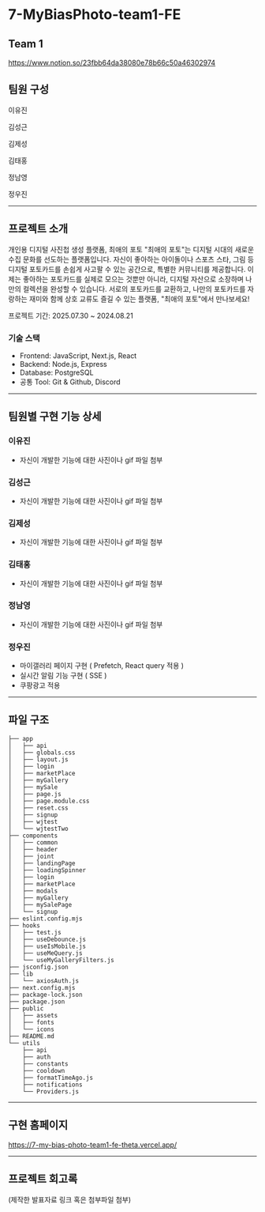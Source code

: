 # 7-MyBiasPhoto-team1-FE

## Team 1

https://www.notion.so/23fbb64da38080e78b66c50a46302974

## 팀원 구성

이유진

김성근

김제성

김태홍

정남영

정우진

---

## 프로젝트 소개

개인용 디지털 사진첩 생성 플랫폼, 최애의 포토
"최애의 포토"는 디지털 시대의 새로운 수집 문화를 선도하는 플랫폼입니다. 자신이 좋아하는 아이돌이나 스포츠 스타, 그림 등 디지털 포토카드를 손쉽게 사고팔 수 있는 공간으로,
특별한 커뮤니티를 제공합니다. 이제는 좋아하는 포토카드를 실제로 모으는 것뿐만 아니라, 디지털 자산으로 소장하며 나만의 컬렉션을 완성할 수 있습니다. 서로의 포토카드를 교환하고,
나만의 포토카드를 자랑하는 재미와 함께 상호 교류도 즐길 수 있는 플랫폼, "최애의 포토"에서 만나보세요!

프로젝트 기간: 2025.07.30 ~ 2024.08.21

### 기술 스택
- Frontend: JavaScript, Next.js, React
- Backend: Node.js, Express
- Database: PostgreSQL
- 공통 Tool: Git & Github, Discord

---

## 팀원별 구현 기능 상세

### 이유진

- 자신이 개발한 기능에 대한 사진이나 gif 파일 첨부

### 김성근

- 자신이 개발한 기능에 대한 사진이나 gif 파일 첨부

### 김제성

- 자신이 개발한 기능에 대한 사진이나 gif 파일 첨부

### 김태홍

- 자신이 개발한 기능에 대한 사진이나 gif 파일 첨부

### 정남영

- 자신이 개발한 기능에 대한 사진이나 gif 파일 첨부

### 정우진

- 마이갤러리 페이지 구현 ( Prefetch, React query 적용 )
- 실시간 알림 기능 구현 ( SSE )
- 쿠팡광고 적용

---

## 파일 구조
```
├── app
│   ├── api
│   ├── globals.css
│   ├── layout.js
│   ├── login
│   ├── marketPlace
│   ├── myGallery
│   ├── mySale
│   ├── page.js
│   ├── page.module.css
│   ├── reset.css
│   ├── signup
│   ├── wjtest
│   └── wjtestTwo
├── components
│   ├── common
│   ├── header
│   ├── joint
│   ├── landingPage
│   ├── loadingSpinner
│   ├── login
│   ├── marketPlace
│   ├── modals
│   ├── myGallery
│   ├── mySalePage
│   └── signup
├── eslint.config.mjs
├── hooks
│   ├── test.js
│   ├── useDebounce.js
│   ├── useIsMobile.js
│   ├── useMeQuery.js
│   └── useMyGalleryFilters.js
├── jsconfig.json
├── lib
│   └── axiosAuth.js
├── next.config.mjs
├── package-lock.json
├── package.json
├── public
│   ├── assets
│   ├── fonts
│   └── icons
├── README.md
└── utils
    ├── api
    ├── auth
    ├── constants
    ├── cooldown
    ├── formatTimeAgo.js
    ├── notifications
    └── Providers.js
```
---

## 구현 홈페이지

https://7-my-bias-photo-team1-fe-theta.vercel.app/

---

## 프로젝트 회고록

(제작한 발표자료 링크 혹은 첨부파일 첨부)
